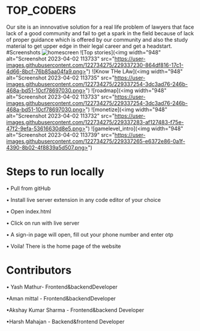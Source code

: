 # TOP_CODERS
Our site is an innnovative solution for a real life problem of lawyers that face lack of a good community and fail to get a spark in the field because of lack of proper guidance which is offered by our community and also the study material to get upper edge in their legal career and get a headstart.
#Screenshots
![homescreen](<img width="948" alt="Screenshot 2023-04-02 113732" src="https://user-images.githubusercontent.com/122734275/229337216-69e28e89-ece6-4afb-be36-9a3db135f4b3.png">)
![Top stories](<img width="948" alt="Screenshot 2023-04-02 113733" src="https://user-images.githubusercontent.com/122734275/229337230-864df816-17c1-4d66-8bcf-76b85aa04fa9.png>")
![Know THe LAw](<img width="948" alt="Screenshot 2023-04-02 113735" src="https://user-images.githubusercontent.com/122734275/229337254-3dc3ad76-246b-468a-bd51-10cf78697030.png>")
![roadmap](<img width="948" alt="Screenshot 2023-04-02 113733" src="https://user-images.githubusercontent.com/122734275/229337254-3dc3ad76-246b-468a-bd51-10cf78697030.png>")
![monetize](<img width="948" alt="Screenshot 2023-04-02 113732" src="https://user-images.githubusercontent.com/122734275/229337283-af127483-f75e-47f2-9efa-53616630d8e5.png>")
![gamelevel_intro](<img width="948" alt="Screenshot 2023-04-02 113739" src="https://user-images.githubusercontent.com/122734275/229337265-e6372e86-0a1f-4390-8b02-4f8839a5d507.png>")
# Steps to run locally
• Pull from gitHub

• Install live server extension in any code editor of your choice

• Open index.html 

• Click on run with live server

• A sign-in page will open, fill out your phone number and enter otp

• Voila! There is the home page of the website


# Contributors
• Yash Mathur- Frontend&backendDeveloper

•Aman mittal - Frontend&backendDeveloper

•Akshay Kumar Sharma - Frontend&backend Developer

•Harsh Mahajan - Backend&frontend Developer
